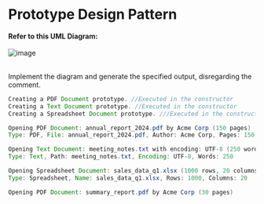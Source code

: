 # Prototype Design Pattern

**Refer to this UML Diagram:**
<br><br>
![image](https://github.com/user-attachments/assets/c49aa490-6d33-4491-9773-d45630d54481)
<br><br>

Implement the diagram and generate the specified output, disregarding the comment.

```java
Creating a PDF Document prototype. //Executed in the constructor
Creating a Text Document prototype. //Executed in the constructor
Creating a Spreadsheet Document prototype. ///Executed in the constructor

Opening PDF Document: annual_report_2024.pdf by Acme Corp (150 pages)
Type: PDF, File: annual_report_2024.pdf, Author: Acme Corp, Pages: 150

Opening Text Document: meeting_notes.txt with encoding: UTF-8 (250 words)
Type: Text, Path: meeting_notes.txt, Encoding: UTF-8, Words: 250

Opening Spreadsheet Document: sales_data_q1.xlsx (1000 rows, 20 columns)
Type: Spreadsheet, Name: sales_data_q1.xlsx, Rows: 1000, Columns: 20

Opening PDF Document: summary_report.pdf by Acme Corp (30 pages)
```
